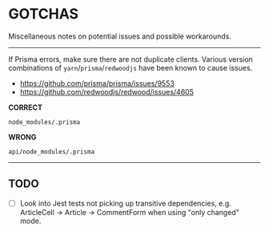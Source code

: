 # GOTCHAS

Miscellaneous notes on potential issues and possible workarounds.

---

If Prisma errors, make sure there are not duplicate clients. Various version combinations of `yarn`/`prisma`/`redwoodjs` have been known to cause issues.

- https://github.com/prisma/prisma/issues/9553
- https://github.com/redwoodjs/redwood/issues/4605

**CORRECT**

`node_modules/.prisma`

**WRONG**

`api/node_modules/.prisma`

---

## TODO

- [ ] Look into Jest tests not picking up transitive dependencies, e.g. ArticleCell -> Article -> CommentForm when using "only changed" mode.
